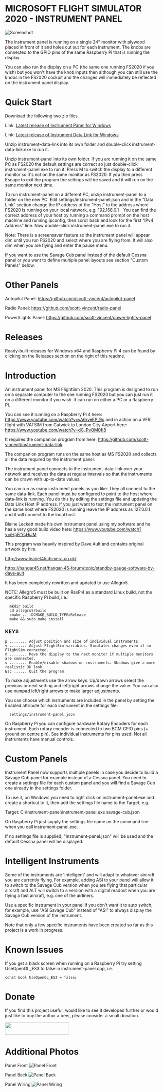 # MICROSOFT FLIGHT SIMULATOR 2020 - INSTRUMENT PANEL

![Screenshot](Screenshot.jpg)

The instrument panel is running on a single 24" monitor with plywood placed in front of it and holes cut out for each instrument. The knobs are connected to the GPIO pins of the same Raspberry Pi that is running the display.

You can also run the display on a PC (the same one running FS2020 if you wish) but you won't have the knob inputs then although you can still use the knobs in the FS2020 cockpit and the changes will immediately be reflected on the instrument panel display.

# Quick Start

Download the following two zip files.

Link: [Latest release of Instrument Panel for Windows](https://github.com/scott-vincent/instrument-panel/releases/latest/download/instrument-panel-v1.5.0-Windows-x64.zip)

Link: [Latest release of Instrument Data Link for Windows](https://github.com/scott-vincent/instrument-data-link/releases/latest/download/instrument-data-link-v1.5.0-windows-x64.zip)

Unzip instrument-data-link into its own folder and double-click instrument-data-link.exe to run it.

Unzip instrument-panel into its own folder. If you are running it on the same PC as FS2020 the default settings are correct so just double-click instrument-panel.exe to run it. Press M to switch the display to a different monitor so it's not on the same monitor as FS2020. If you then press Escape to exit the program the settings will be saved and it will run on the same monitor next time.

To run instrument-panel on a different PC, unzip instrument-panel to a folder on the new PC. Edit settings/instrument-panel.json and in the "Data Link" section change the IP address of the "Host" to the address where FS2020 is running on your local network, e.g. 192.168.0.1 - You can find the correct address of your host by running a command prompt on the host machine and running ipconfig, then scroll back and look for the first "IPv4 Address" line. Now double-click instrument-panel.exe to run it.

Note: There is a screensaver feature so the instrument panel will appear dim until you run FS2020 and select where you are flying from. It will also dim when you are flying and enter the pause menu.

If you want to use the Savage Cub panel instead of the default Cessna panel or you want to define multiple panel layouts see section "Custom Panels" below.

# Other Panels

Autopilot Panel: https://github.com/scott-vincent/autopilot-panel

Radio Panel: https://github.com/scott-vincent/radio-panel

Power/Lights Panel: https://github.com/scott-vincent/power-lights-panel

# Releases

Ready-built releases for Windows x64 and Raspberry Pi 4 can be found by clicking on the Releases section on the right of this readme.

# Introduction

An instrument panel for MS FlightSim 2020. This program is designed to run on a separate computer to the one running FS2020 but you can just run it on a different monitor if you wish. It can run on either a PC or a Raspberry Pi.

You can see it running on a Raspberry Pi 4 here: https://www.youtube.com/watch?v=vA6rveEP_9o
and in action on a VFR flight with VATSIM from Gatwick to London City Airport here: https://www.youtube.com/watch?v=dC_PvOM0fI8

It requires the companion program from here: https://github.com/scott-vincent/instrument-data-link

The companion program runs on the same host as MS FS2020 and collects all the data required by the instrument panel.

The instrument panel connects to the instrument-data-link over your network and receives the data at regular intervals so that the instruments can be drawn with up-to-date values.

You can run as many instrument panels as you like. They all connect to the same data-link. Each panel must be configured to point to the host where data-link is running. You do this by editing the settings file and updating the Data Link Host IP address. If you just want to test the instrument panel on the same host where FS2020 is running leave the IP address as 127.0.0.1 and it will connect to the local host.

Blaine Leckett made his own instrument panel using my software and he has a very good build video here: https://www.youtube.com/watch?v=iHpFrYcHiJM

This program was heavily inspired by Dave Ault and contains original artwork by him.

  http://www.learjet45chimera.co.uk/
  
  https://hangar45.net/hangar-45-forum/topic/standby-gauge-software-by-dave-ault
  
It has been completely rewritten and updated to use Allegro5.

NOTE: Allegro5 must be built on RasPi4 as a standard Linux build, not the specific Raspberry Pi build, i.e.:
```
  mkdir build
  cd allegro5/build
  cmake .. -DCMAKE_BUILD_TYPE=Release
  make && sudo make install
```
### KEYS
```
p ........ Adjust position and size of individual instruments.
v ........ Adjust FlightSim variables. Simulates changes even if no FlightSim connected.
m ........ Move the display to the next monitor if multiple monitors are connected.
s ........ Enable/disable shadows on instruments. Shadows give a more realistic 3D look.
Esc ...... Quit the program.
```
To make adjustments use the arrow keys. Up/down arrows select the previous or next setting and left/right arrows change the value. You can also use numpad left/right arrows to make larger adjustments.

You can choose which instruments are included in the panel by setting the Enabled attribute for each instrument in the settings file:
```
  settings/instrument-panel.json
```
On Raspberry Pi you can configure hardware Rotary Encoders for each instrument. Each rotary encoder is connected to two BCM GPIO pins (+ ground on centre pin). See individual instruments for pins used. Not all instruments have manual controls.

# Custom Panels

Instrument Panel now supports multiple panels in case you decide to build a Savage Cub panel for example instead of a Cessna panel. You need to create a settings file for each custom panel and you will find a Savage Cub one already in the settings folder.

To use it, on Windows you need to right click on instrument-panel.exe and create a shortcut to it, then add the settings file name to the Target, e.g.

Target: C:\instrument-panel\instrument-panel.exe savage-cub.json
  
On Raspberry Pi just supply the settings file name on the command line when you call instrument-panel.exe.

If no settings file is supplied, "instrument-panel.json" will be used and the default Cessna panel will be displayed. 

# Intelligent Instruments

Some of the instruments are 'intelligent' and will adapt to whatever aircraft you are currently flying. For example, adding ASI to your panel will allow it to switch to the Savage Cub version when you are flying that particular aircraft and ALT will switch to a version with a digital readout when you are flying a fast aircraft, e.g. one of the airliners.

Use a specific instrument in your panel if you don't want it to auto switch, for example, use "ASI Savage Cub" instead of "ASI" to always display the Savage Cub version of the instrument.

Note that only a few specific instruments have been created so far as this project is a work in progress.  

# Known Issues

If you get a black screen when running on a Raspberry Pi try setting UseOpenGL_ES3 to false in instrument-panel.cpp, i.e.
```
const bool UseOpenGL_ES3 = false;
```

# Donate

If you find this project useful, would like to see it developed further or would just like to buy the author a beer, please consider a small donation.

[<img src="donate.svg" width="210" height="40">](https://paypal.me/scottvincent2020)

# Additional Photos

Panel Front
![Panel Front](Panel_Front.jpg)

Panel Back
![Panel Back](Panel_Back.jpg)

Panel Wiring
![Panel Wiring](Panel_Wiring.jpg)

